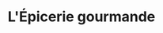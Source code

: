 ---
title: "L'Épicerie gourmande"
url: /bonnevent-velloreille/lepicerie-gourmande/
shop: commodité
---